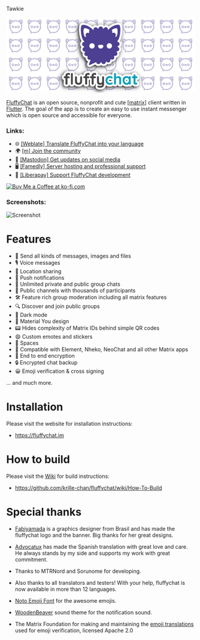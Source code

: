 Tawkie

![Screenshot](https://github.com/krille-chan/fluffychat/blob/main/assets/banner_transparent.png?raw=true)

[FluffyChat](https://fluffychat.im) is an open source, nonprofit and cute [[matrix](https://matrix.org)] client written in [Flutter](https://flutter.dev). The goal of the app is to create an easy to use instant messenger which is open source and accessible for everyone.

### Links:

- 🌐 [[Weblate] Translate FluffyChat into your language](https://hosted.weblate.org/projects/fluffychat/)
- 🌍 [[m] Join the community](https://matrix.to/#/#fluffychat:matrix.org)
- 📰 [[Mastodon] Get updates on social media](https://mastodon.art/@krille)
- 🖥️ [[Famedly] Server hosting and professional support](https://famedly.com/kontakt)
- 💝 [[Liberapay] Support FluffyChat development](https://de.liberapay.com/KrilleChritzelius)

<a href='https://ko-fi.com/C1C86VN53' target='_blank'><img height='36' style='border:0px;height:36px;' src='https://storage.ko-fi.com/cdn/kofi5.png?v=3' border='0' alt='Buy Me a Coffee at ko-fi.com' /></a>

### Screenshots:

![Screenshot](https://github.com/krille-chan/fluffychat/blob/main/docs/screenshots/product.jpeg?raw=true)

# Features

- 📩 Send all kinds of messages, images and files
- 🎙️ Voice messages
- 📍 Location sharing
- 🔔 Push notifications
- 💬 Unlimited private and public group chats
- 📣 Public channels with thousands of participants
- 🛠️ Feature rich group moderation including all matrix features
- 🔍 Discover and join public groups
- 🌙 Dark mode
- 🎨 Material You design
- 📟 Hides complexity of Matrix IDs behind simple QR codes
- 😄 Custom emotes and stickers
- 🌌 Spaces
- 🔄 Compatible with Element, Nheko, NeoChat and all other Matrix apps
- 🔐 End to end encryption
- 🔒 Encrypted chat backup
- 😀 Emoji verification & cross signing

... and much more.


# Installation

Please visit the website for installation instructions:

- https://fluffychat.im

# How to build

Please visit the [Wiki](https://github.com/krille-chan/fluffychat/wiki) for build instructions:

- https://github.com/krille-chan/fluffychat/wiki/How-To-Build


# Special thanks

* <a href="https://github.com/fabiyamada">Fabiyamada</a> is a graphics designer from Brasil and has made the fluffychat logo and the banner. Big thanks for her great designs.

* <a href="https://github.com/advocatux">Advocatux</a> has made the Spanish translation with great love and care. He always stands by my side and supports my work with great commitment.

* Thanks to MTRNord and Sorunome for developing.

* Also thanks to all translators and testers! With your help, fluffychat is now available in more than 12 languages.

* <a href="https://github.com/googlefonts/noto-emoji/">Noto Emoji Font</a> for the awesome emojis.

* <a href="https://github.com/madsrh/WoodenBeaver">WoodenBeaver</a> sound theme for the notification sound.

* The Matrix Foundation for making and maintaining the [emoji translations](https://github.com/matrix-org/matrix-spec/blob/main/data-definitions/sas-emoji.json) used for emoji verification, licensed Apache 2.0
